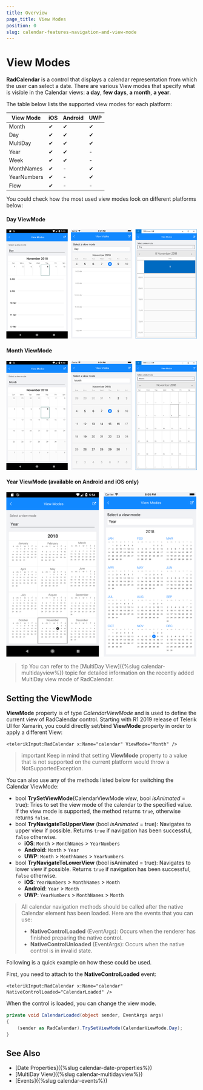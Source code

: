 ```yaml
---
title: Overview
page_title: View Modes
position: 0
slug: calendar-features-navigation-and-view-mode
---
```


# View Modes

**RadCalendar** is a control that displays a calendar representation from which the user can select a date. There are various View modes that specify what is visible in the Calendar views: **a day**, **few days**, **a month**, **a year**. 

The table below lists the supported view modes for each platform:

| View Mode 		| iOS		| Android 	| UWP		|
| ----------------- | ---------	| ---------	| --------- |
| Month 			| &#x2714;	| &#x2714;	| &#x2714;	|
| Day 				| &#x2714;	| &#x2714;	| &#x2714;	|
| MultiDay 			| &#x2714;	| &#x2714;	| &#x2714;	|
| Year				| &#x2714;	| &#x2714;	| - 		|
| Week				| &#x2714;	| &#x2714;	| -			|
| MonthNames		| &#x2714;	| -			| &#x2714;	|
| YearNumbers		| &#x2714;	| -			| &#x2714;	|
| Flow				| &#x2714;	| -			| - 		|

You could check how the most used view modes look on different platforms below:

#### Day ViewMode

![Calendar DayView](../images/calendar_viewmodes_dayview.png)

#### Month ViewMode

![Calendar MonthView](../images/calendar_viewmodes_monthview.png)

#### Year ViewMode (available on Android and iOS only)

![Calendar YearView](../images/calendar_viewmodes_yearview.png)

>tip You can refer to the [MultiDay View]({%slug calendar-multidayview%}) topic for detailed information on the recently added MultiDay view mode of RadCalendar.

## Setting the ViewMode

**ViewMode** property is of type *CalendarViewMode* and is used to define the current view of RadCalendar control. Starting with R1 2019 release of Telerik UI for Xamarin, you could directly set/bind **ViewMode** property in order to apply a different View:

```XAML
<telerikInput:RadCalendar x:Name="calendar" ViewMode="Month" />
```

>important Keep in mind that setting **ViewMode** property to a value that is not supported on the current platform would throw a NotSupportedException.

You can also use any of the methods listed below for switching the Calendar ViewMode:

 - bool **TrySetViewMode**(CalendarViewMode *view*, bool *isAnimated* = true): Tries to set the view mode of the calendar to the specified value. If the view mode is supported, the method returns `true`, otherwise returns `false`.
 - bool **TryNavigateToUpperView** (bool *isAnimated* = true): Navigates to upper view if possible. Returns `true` if navigation has been successful, `false` otherwise. 
	- **iOS**: `Month` > `MonthNames` > `YearNumbers`
	- **Android**: `Month` > `Year`
	- **UWP**: `Month` > `MonthNames` > `YearNumbers`
 - bool **TryNavigateToLowerView** (bool isAnimated = true): Navigates to lower view if possible. Returns `true` if navigation has been successful, `false` otherwise. 
	- **iOS**: `YearNumbers` > `MonthNames` > `Month`
	- **Android**: `Year` > `Month`
	- **UWP**: `YearNumbers` > `MonthNames` > `Month`
  
>All calendar navigation methods should be called after the native Calendar element has been loaded. Here are the events that you can use:
> 
> - **NativeControlLoaded** (EventArgs): Occurs when the renderer has finished preparing the native control.
> - **NativeControlUnloaded** (EventArgs): Occurs when the native control is in invalid state.

Following is a quick example on how these could be used.

First, you need to attach to the **NativeControlLoaded** event:

```XAML
<telerikInput:RadCalendar x:Name="calendar" NativeControlLoaded="CalendarLoaded" />
```
When the control is loaded, you can change the view mode. 

```C#	
private void CalendarLoaded(object sender, EventArgs args)
{
	(sender as RadCalendar).TrySetViewMode(CalendarViewMode.Day);
}
```
	
## See Also

* [Date Properties]({%slug calendar-date-properties%})
* [MultiDay View]({%slug calendar-multidayview%})
* [Events]({%slug calendar-events%})

